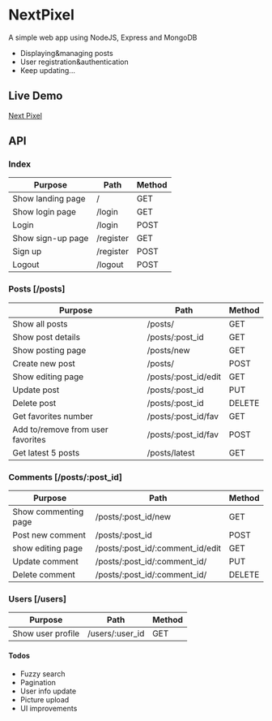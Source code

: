 # NextPixel
A simple web app using NodeJS, Express and MongoDB 
- Displaying&managing posts
- User registration&authentication
- Keep updating...

## Live Demo
[Next Pixel](https://damp-lake-13286.herokuapp.com/)

## API
### Index

|Purpose|Path|Method|
|-|-|-|
|Show landing page|/|GET|
|Show login page|/login|GET|
|Login|/login|POST|
|Show sign-up page|/register|GET|
|Sign up|/register|POST|
|Logout|/logout|POST|

### Posts [/posts]

|Purpose|Path|Method|
|-|-|-|
|Show all posts|/posts/|GET|
|Show post details|/posts/:post_id|GET|
|Show posting page|/posts/new|GET|
|Create new post|/posts/|POST|
|Show editing page|/posts/:post_id/edit|GET|
|Update post|/posts/:post_id|PUT|
|Delete post|/posts/:post_id|DELETE|
|Get favorites number|/posts/:post_id/fav|GET|
|Add to/remove from user favorites|/posts/:post_id/fav|POST|
|Get latest 5 posts|/posts/latest|GET|


### Comments [/posts/:post_id]

|Purpose|Path|Method|
|-|-|-|
|Show commenting page|/posts/:post_id/new|GET|
|Post new comment|/posts/:post_id|POST|
|show editing page|/posts/:post_id/:comment_id/edit|GET|
|Update comment|/posts/:post_id/:comment_id/|PUT|
|Delete comment|/posts/:post_id/:comment_id/|DELETE|


### Users [/users]

|Purpose|Path|Method|
|-|-|-|
|Show user profile|/users/:user_id|GET|

#### Todos
- Fuzzy search
- Pagination
- User info update
- Picture upload
- UI improvements

